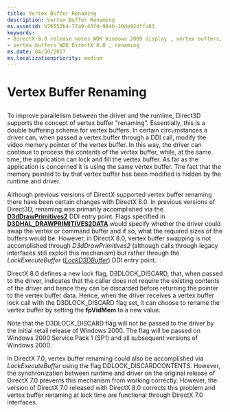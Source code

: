 ```yaml
---
title: Vertex Buffer Renaming
description: Vertex Buffer Renaming
ms.assetid: b76552b4-77a9-43f4-984b-10de92dffa83
keywords:
- DirectX 8.0 release notes WDK Windows 2000 display , vertex buffers, renaming
- vertex buffers WDK DirectX 8.0 , renaming
ms.date: 04/20/2017
ms.localizationpriority: medium
---
```


# Vertex Buffer Renaming


## <span id="ddk_vertex_buffer_renaming_gg"></span><span id="DDK_VERTEX_BUFFER_RENAMING_GG"></span>


To improve parallelism between the driver and the runtime, Direct3D supports the concept of vertex buffer "renaming". Essentially, this is a double buffering scheme for vertex buffers. In certain circumstances a driver can, when passed a vertex buffer through a DDI call, modify the video memory pointer of the vertex buffer. In this way, the driver can continue to process the contents of the vertex buffer, while, at the same time, the application can lock and fill the vertex buffer. As far as the application is concerned it is using the same vertex buffer. The fact that the memory pointed to by that vertex buffer has been modified is hidden by the runtime and driver.

Although previous versions of DirectX supported vertex buffer renaming there have been certain changes with DirectX 8.0. In previous versions of Direct3D, renaming was primarily accomplished via the [**D3dDrawPrimitives2**](https://docs.microsoft.com/windows-hardware/drivers/ddi/d3dhal/nc-d3dhal-lpd3dhal_drawprimitives2cb) DDI entry point. Flags specified in [**D3DHAL\_DRAWPRIMITIVES2DATA**](https://docs.microsoft.com/windows-hardware/drivers/ddi/d3dhal/ns-d3dhal-_d3dhal_drawprimitives2data) would specify whether the driver could swap the vertex or command buffer and if so, what the required sizes of the buffers would be. However, in DirectX 8.0, vertex buffer swapping is not accomplished through *D3dDrawPrimitives2* (although calls through legacy interfaces still exploit this mechanism) but rather through the *LockExecuteBuffer* ([*LockD3DBuffer*](https://docs.microsoft.com/previous-versions/windows/hardware/drivers/ff568216(v=vs.85))) DDI entry point.

DirectX 8.0 defines a new lock flag, D3DLOCK\_DISCARD, that, when passed to the driver, indicates that the caller does not require the existing contents of the driver and hence they can be discarded before returning the pointer to the vertex buffer data. Hence, when the driver receives a vertex buffer lock call with the D3DLOCK\_DISCARD flag set, it can choose to rename the vertex buffer by setting the **fpVidMem** to a new value.

Note that the D3DLOCK\_DISCARD flag will not be passed to the driver by the initial retail release of Windows 2000. The flag will be passed on Windows 2000 Service Pack 1 (SP1) and all subsequent versions of Windows 2000.

In DirectX 7.0, vertex buffer renaming could also be accomplished via *LockExecuteBuffer* using the flag DDLOCK\_DISCARDCONTENTS. However, the synchronization between runtime and driver on the original release of DirectX 7.0 prevents this mechanism from working correctly. However, the version of DirectX 7.0 released with DirectX 8.0 corrects this problem and vertex buffer renaming at lock time are functional through DirectX 7.0 interfaces.

 

 





